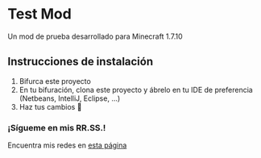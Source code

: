 # Test Mod
Un mod de prueba desarrollado para Minecraft 1.7.10

## Instrucciones de instalación
1. Bifurca este proyecto
2. En tu bifuración, clona este proyecto y ábrelo en tu IDE de preferencia (Netbeans, IntelliJ, Eclipse, ...)
3. Haz tus cambios :smiling_face_with_three_hearts:

### ¡Sígueme en mis RR.SS.!
Encuentra mis redes en [esta página](https://linktr.ee/victorcm2005)
